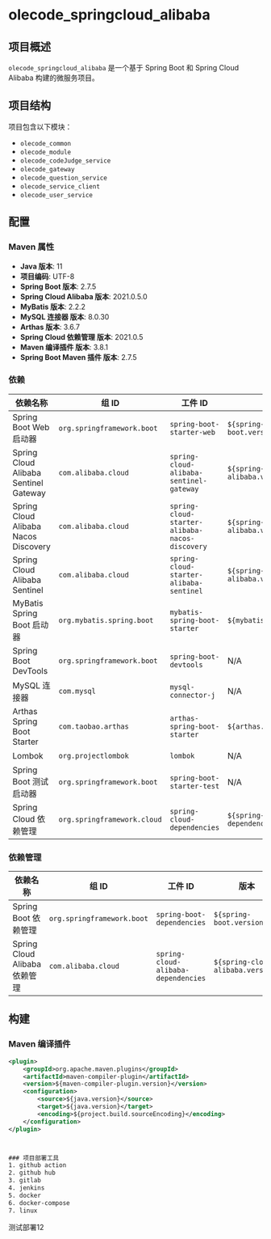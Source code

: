﻿# olecode_springcloud_alibaba

## 项目概述

`olecode_springcloud_alibaba` 是一个基于 Spring Boot 和 Spring Cloud Alibaba 构建的微服务项目。

## 项目结构

项目包含以下模块：

- `olecode_common`
- `olecode_module`
- `olecode_codeJudge_service`
- `olecode_gateway`
- `olecode_question_service`
- `olecode_service_client`
- `olecode_user_service`

## 配置

### Maven 属性

- **Java 版本**: 11
- **项目编码**: UTF-8
- **Spring Boot 版本**: 2.7.5
- **Spring Cloud Alibaba 版本**: 2021.0.5.0
- **MyBatis 版本**: 2.2.2
- **MySQL 连接器 版本**: 8.0.30
- **Arthas 版本**: 3.6.7
- **Spring Cloud 依赖管理 版本**: 2021.0.5
- **Maven 编译插件 版本**: 3.8.1
- **Spring Boot Maven 插件 版本**: 2.7.5

### 依赖

| 依赖名称                              | 组 ID                | 工件 ID                             | 版本                                | 范围    |
|-------------------------------------|----------------------|------------------------------------|-------------------------------------|---------|
| Spring Boot Web 启动器                | `org.springframework.boot` | `spring-boot-starter-web`            | `${spring-boot.version}`              | 默认    |
| Spring Cloud Alibaba Sentinel Gateway | `com.alibaba.cloud`  | `spring-cloud-alibaba-sentinel-gateway` | `${spring-cloud-alibaba.version}`     | 默认    |
| Spring Cloud Alibaba Nacos Discovery  | `com.alibaba.cloud`  | `spring-cloud-starter-alibaba-nacos-discovery` | `${spring-cloud-alibaba.version}`     | 默认    |
| Spring Cloud Alibaba Sentinel         | `com.alibaba.cloud`  | `spring-cloud-starter-alibaba-sentinel` | `${spring-cloud-alibaba.version}`     | 默认    |
| MyBatis Spring Boot 启动器             | `org.mybatis.spring.boot` | `mybatis-spring-boot-starter`         | `${mybatis.version}`                  | 默认    |
| Spring Boot DevTools                  | `org.springframework.boot` | `spring-boot-devtools`               | N/A                                 | runtime |
| MySQL 连接器                           | `com.mysql`          | `mysql-connector-j`                  | N/A                                 | runtime |
| Arthas Spring Boot Starter            | `com.taobao.arthas`  | `arthas-spring-boot-starter`         | `${arthas.version}`                  | runtime |
| Lombok                                | `org.projectlombok`  | `lombok`                             | N/A                                 | 默认    |
| Spring Boot 测试启动器                | `org.springframework.boot` | `spring-boot-starter-test`           | N/A                                 | test    |
| Spring Cloud 依赖管理                  | `org.springframework.cloud` | `spring-cloud-dependencies`          | `${spring-cloud-dependencies.version}` | import  |

### 依赖管理

| 依赖名称                              | 组 ID                | 工件 ID                             | 版本                                | 类型    | 范围    |
|-------------------------------------|----------------------|------------------------------------|-------------------------------------|---------|---------|
| Spring Boot 依赖管理                  | `org.springframework.boot` | `spring-boot-dependencies`           | `${spring-boot.version}`              | pom     | import  |
| Spring Cloud Alibaba 依赖管理         | `com.alibaba.cloud`  | `spring-cloud-alibaba-dependencies` | `${spring-cloud-alibaba.version}`     | pom     | import  |

## 构建

### Maven 编译插件

```xml
<plugin>
    <groupId>org.apache.maven.plugins</groupId>
    <artifactId>maven-compiler-plugin</artifactId>
    <version>${maven-compiler-plugin.version}</version>
    <configuration>
        <source>${java.version}</source>
        <target>${java.version}</target>
        <encoding>${project.build.sourceEncoding}</encoding>
    </configuration>
</plugin>



### 项目部署工具
1. github action
2. github hub
3. gitlab
4. jenkins
5. docker
6. docker-compose
7. linux


```
测试部署12
```
